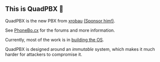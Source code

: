 ## This is QuadPBX 👋

QuadPBX is the new PBX from [xrobau](https://github.com/xrobau) [(Sponsor him!)](https://github.com/sponsors/xrobau).

See [PhoneBo.cx](https://github.com/phonebocx) for the forums and more information.

Currently, most of the work is in [building the OS](https://github.com/quadpbx/quadpbx-builder).

QuadPBX is designed around an *immutable* system, which makes it much harder for attackers to
compromise it.


